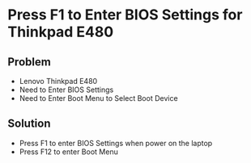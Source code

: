 # Press F1 to Enter BIOS Settings for Thinkpad E480

## Problem
* Lenovo Thinkpad E480
* Need to Enter BIOS Settings
* Need to Enter Boot Menu to Select Boot Device

## Solution
* Press F1 to enter BIOS Settings when power on the laptop
* Press F12 to enter Boot Menu
